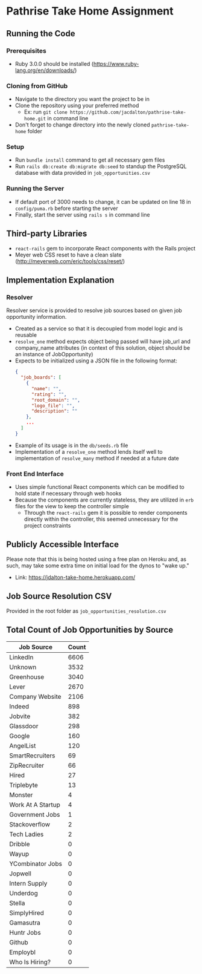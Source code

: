 # Pathrise Take Home Assignment
## Running the Code
### Prerequisites
* Ruby 3.0.0 should be installed (https://www.ruby-lang.org/en/downloads/)

### Cloning from GitHub
* Navigate to the directory you want the project to be in
* Clone the repository using your preferred method
  * Ex: run `git clone https://github.com/jacdalton/pathrise-take-home.git` in command line
* Don't forget to change directory into the newly cloned `pathrise-take-home` folder

### Setup
* Run `bundle install` command to get all necessary gem files
* Run `rails db:create db:migrate db:seed` to standup the PostgreSQL database with data provided in `job_opportunities.csv`

### Running the Server
* If default port of 3000 needs to change, it can be updated on line 18 in `config/puma.rb` before starting the server
* Finally, start the server using `rails s` in command line

## Third-party Libraries
* `react-rails` gem to incorporate React components with the Rails project
* Meyer web CSS reset to have a clean slate (http://meyerweb.com/eric/tools/css/reset/)

## Implementation Explanation
### Resolver
Resolver service is provided to resolve job sources based on given job opportunity information.
* Created as a service so that it is decoupled from model logic and is reusable
* `resolve_one` method expects object being passed will have job_url and company_name attributes (in context of this solution, object should be an instance of JobOpportunity)
* Expects to be initialized using a JSON file in the following format:
  ``` json
  {
    "job_boards": [
      {
        "name": "",
        "rating": "",
        "root_domain": "",
        "logo_file": "",
        "description": ""
      },
      ...
    ]
  }
  ```
* Example of its usage is in the `db/seeds.rb` file
* Implementation of a `resolve_one` method lends itself well to implementation of `resolve_many` method if needed at a future date
### Front End Interface
* Uses simple functional React components which can be modified to hold state if necessary through web hooks
* Because the components are currently stateless, they are utilized in `erb` files for the view to keep the controller simple
  * Through the `react-rails` gem it is possible to render components directly within the controller, this seemed unnecessary for the project constraints

## Publicly Accessible Interface
Please note that this is being hosted using a free plan on Heroku and, as such, may take some extra time on initial load for the dynos to "wake up."
* Link: https://jdalton-take-home.herokuapp.com/

## Job Source Resolution CSV
Provided in the root folder as `job_opportunities_resolution.csv`

## Total Count of Job Opportunities by Source

Job Source | Count
-- | --
LinkedIn |  6606
Unknown |  3532
Greenhouse |  3040
Lever |  2670
Company Website |  2106
Indeed |  898
Jobvite |  382
Glassdoor |  298
Google |  160
AngelList |  120
SmartRecruiters |  69
ZipRecruiter |  66
Hired |  27
Triplebyte |  13
Monster |  4
Work At A Startup |  4
Government Jobs |  1
Stackoverflow |  2
Tech Ladies |  2
Dribble |  0
Wayup |  0
YCombinator Jobs |  0
Jopwell |  0
Intern Supply |  0
Underdog |  0
Stella |  0
SimplyHired |  0
Gamasutra |  0
Huntr Jobs |  0
Github |  0
Employbl |  0
Who Is Hiring? |  0     
